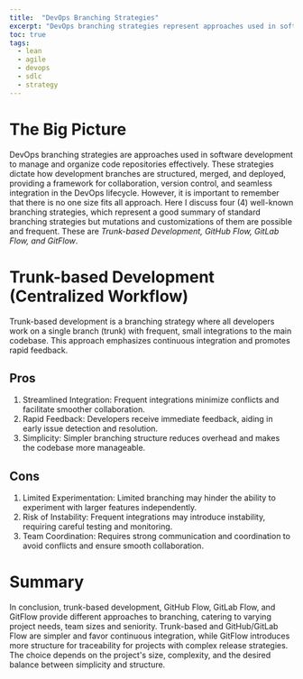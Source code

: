 ```yaml
---
title:  "DevOps Branching Strategies"
excerpt: "DevOps branching strategies represent approaches used in software development to manage and organize code repositories effectively. "
toc: true
tags:
  - lean
  - agile
  - devops
  - sdlc
  - strategy
---
```


# The Big Picture
DevOps branching strategies are approaches used in software development to manage and organize code repositories effectively. These strategies dictate how development branches are structured, merged, and deployed, providing a framework for collaboration, version control, and seamless integration in the DevOps lifecycle.  However, it is important to remember that there is no one size fits all approach. Here I discuss four (4) well-known branching strategies, which represent a good summary of standard branching strategies but mutations and customizations of them are possible and frequent. These are *Trunk-based Development, GitHub Flow, GitLab Flow, and GitFlow*.

# Trunk-based Development (Centralized Workflow)
Trunk-based development is a branching strategy where all developers work on a single branch (trunk) with frequent, small integrations to the main codebase. This approach emphasizes continuous integration and promotes rapid feedback.

## Pros
1. Streamlined Integration: Frequent integrations minimize conflicts and facilitate smoother collaboration.
2. Rapid Feedback: Developers receive immediate feedback, aiding in early issue detection and resolution.
3. Simplicity: Simpler branching structure reduces overhead and makes the codebase more manageable.

## Cons
1. Limited Experimentation: Limited branching may hinder the ability to experiment with larger features independently.
2. Risk of Instability: Frequent integrations may introduce instability, requiring careful testing and monitoring.
3. Team Coordination: Requires strong communication and coordination to avoid conflicts and ensure smooth collaboration.

# Summary
In conclusion, trunk-based development, GitHub Flow, GitLab Flow, and GitFlow provide different approaches to branching, catering to varying project needs, team sizes and seniority. Trunk-based and GitHub/GitLab Flow are simpler and favor continuous integration, while GitFlow introduces more structure for traceability for projects with complex release strategies. The choice depends on the project's size, complexity, and the desired balance between simplicity and structure.
